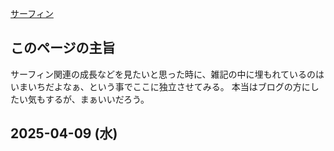[サーフィン](%E3%82%B5%E3%83%BC%E3%83%95%E3%82%A3%E3%83%B3)

## このページの主旨

サーフィン関連の成長などを見たいと思った時に、雑記の中に埋もれているのはいまいちだよなぁ、という事でここに独立させてみる。
本当はブログの方にしたい気もするが、まぁいいだろう。

## 2025-04-09 (水)